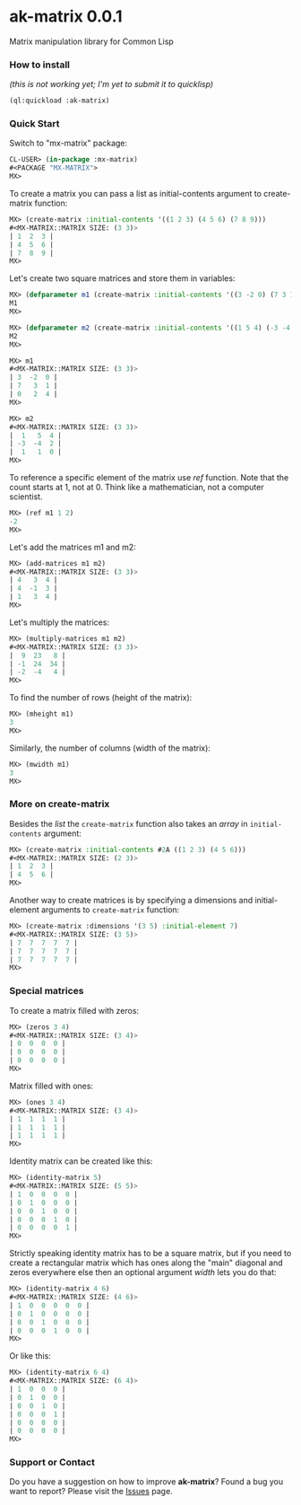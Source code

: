 # ak-matrix 0.0.1

Matrix manipulation library for Common Lisp

### How to install
_(this is not working yet; I'm yet to submit it to quicklisp)_

```lisp
(ql:quickload :ak-matrix)
```


### Quick Start

Switch to "mx-matrix" package:
```lisp
CL-USER> (in-package :mx-matrix)
#<PACKAGE "MX-MATRIX">
MX>
```

To create a matrix you can pass a list as initial-contents argument to create-matrix function:
```lisp
MX> (create-matrix :initial-contents '((1 2 3) (4 5 6) (7 8 9)))
#<MX-MATRIX::MATRIX SIZE: (3 3)>
| 1  2  3 |
| 4  5  6 |
| 7  8  9 |
MX> 
```

Let's create two square matrices and store them in variables:
```lisp
MX> (defparameter m1 (create-matrix :initial-contents '((3 -2 0) (7 3 1) (0 2 4))))
M1
MX> 

MX> (defparameter m2 (create-matrix :initial-contents '((1 5 4) (-3 -4 2) (1 1 0))))
M2
MX> 

MX> m1
#<MX-MATRIX::MATRIX SIZE: (3 3)>
| 3  -2  0 |
| 7   3  1 |
| 0   2  4 |
MX> 

MX> m2
#<MX-MATRIX::MATRIX SIZE: (3 3)>
|  1   5  4 |
| -3  -4  2 |
|  1   1  0 |
MX> 
```

To reference a specific element of the matrix use _ref_ function. Note that the count starts at 1, not at 0.  Think like a mathematician, not a computer scientist.
```lisp
MX> (ref m1 1 2)
-2
MX> 
```

Let's add the matrices m1 and m2:
```lisp
MX> (add-matrices m1 m2)
#<MX-MATRIX::MATRIX SIZE: (3 3)>
| 4   3  4 |
| 4  -1  3 |
| 1   3  4 |
MX> 
```

Let's multiply the matrices:
```lisp
MX> (multiply-matrices m1 m2)
#<MX-MATRIX::MATRIX SIZE: (3 3)>
|  9  23   8 |
| -1  24  34 |
| -2  -4   4 |
MX> 
```

To find the number of rows (height of the matrix):
```lisp
MX> (mheight m1)
3
MX> 
```

Similarly, the number of columns (width of the matrix):
```lisp
MX> (mwidth m1)
3
MX> 
```


### More on create-matrix

Besides the _list_ the `create-matrix` function also takes an _array_ in `initial-contents` argument:
```lisp
MX> (create-matrix :initial-contents #2A ((1 2 3) (4 5 6)))
#<MX-MATRIX::MATRIX SIZE: (2 3)>
| 1  2  3 |
| 4  5  6 |
MX> 
```

Another way to create matrices is by specifying a dimensions and initial-element arguments to `create-matrix` function:
```lisp
MX> (create-matrix :dimensions '(3 5) :initial-element 7)
#<MX-MATRIX::MATRIX SIZE: (3 5)>
| 7  7  7  7  7 |
| 7  7  7  7  7 |
| 7  7  7  7  7 |
MX> 
```

### Special matrices
To create a matrix filled with zeros:
```lisp
MX> (zeros 3 4)
#<MX-MATRIX::MATRIX SIZE: (3 4)>
| 0  0  0  0 |
| 0  0  0  0 |
| 0  0  0  0 |
MX> 
```

Matrix filled with ones:
```lisp
MX> (ones 3 4)
#<MX-MATRIX::MATRIX SIZE: (3 4)>
| 1  1  1  1 |
| 1  1  1  1 |
| 1  1  1  1 |
MX> 
```

Identity matrix can be created like this:
```lisp
MX> (identity-matrix 5)
#<MX-MATRIX::MATRIX SIZE: (5 5)>
| 1  0  0  0  0 |
| 0  1  0  0  0 |
| 0  0  1  0  0 |
| 0  0  0  1  0 |
| 0  0  0  0  1 |
MX> 
```

Strictly speaking identity matrix has to be a square matrix, but if you need to create a rectangular matrix which has ones along the "main" diagonal and zeros everywhere else then an optional argument _width_ lets you do that:
```lisp
MX> (identity-matrix 4 6)
#<MX-MATRIX::MATRIX SIZE: (4 6)>
| 1  0  0  0  0  0 |
| 0  1  0  0  0  0 |
| 0  0  1  0  0  0 |
| 0  0  0  1  0  0 |
MX> 
```

Or like this:
```lisp
MX> (identity-matrix 6 4)
#<MX-MATRIX::MATRIX SIZE: (6 4)>
| 1  0  0  0 |
| 0  1  0  0 |
| 0  0  1  0 |
| 0  0  0  1 |
| 0  0  0  0 |
| 0  0  0  0 |
MX> 
```


### Support or Contact

Do you have a suggestion on how to improve **ak-matrix**? Found a bug you want to report?
Please visit the [Issues](https://github.com/andrei12/ak-matrix/issues) page.

